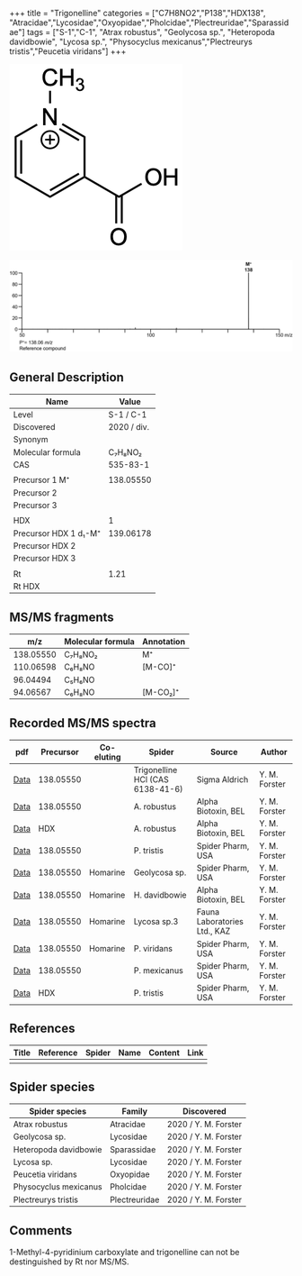 +++
title = "Trigonelline"
categories = ["C7H8NO2","P138","HDX138",
"Atracidae","Lycosidae","Oxyopidae","Pholcidae","Plectreuridae","Sparassidae"]
tags = ["S-1","C-1",
"Atrax robustus",
"Geolycosa sp.",
"Heteropoda davidbowie",
"Lycosa sp.",
"Physocyclus mexicanus","Plectreurys tristis","Peucetia viridans"]
+++

![](/img/Trigonelline.png)

![](/img_MSMS/138_Trigonelline.png)

## General Description

| Name                | Value       |
|---------------------|-------------|
| Level               | S-1 / C-1           |
| Discovered          | 2020 / div. |
| Synonym             |             |
| Molecular formula   | C₇H₈NO₂     |
| CAS                 | 535-83-1    |
|                     |             |
| Precursor 1  M⁺     | 138.05550   |
| Precursor 2         |             |
| Precursor 3         |             |
|                     |             |
| HDX                 | 1           |
| Precursor HDX 1  d₁-M⁺ | 139.06178   |
| Precursor HDX 2     |             |
| Precursor HDX 3     |             |
|                     |             |
| Rt                  | 1.21        |
| Rt HDX              |             |

## MS/MS fragments

| m/z       | Molecular formula | Annotation |
|-----------|-------------------|------------|
| 138.05550 | C₇H₈NO₂           | M⁺         |
| 110.06598 | C₆H₈NO            | [M-CO]⁺    |
| 96.04494  | C₅H₆NO            |            |
| 94.06567  | C₆H₈NO            | [M-CO₂]⁺   |

## Recorded MS/MS spectra

| pdf                                    | Precursor | Co-eluting | Spider                           | Source        | Author        |
|----------------------------------------|-----------|------------|----------------------------------|---------------|---------------|
| [Data](/pdf/138_Trigonelline_1-21.pdf) | 138.05550 |            | Trigonelline HCl (CAS 6138-41-6) | Sigma Aldrich | Y. M. Forster |
| [Data](/pdf/A-robustus/138_Trigonelline_Ar.pdf) | 138.05550 |            | A. robustus | Alpha Biotoxin, BEL | Y. M. Forster |
| [Data](/pdf/A-robustus/138_Trigonelline_Ar_HDX.pdf) | HDX |            | A. robustus | Alpha Biotoxin, BEL | Y. M. Forster |
| [Data](/pdf/P-tristis/138_Trigonelline_Pt.pdf) | 138.05550 |           | P. tristis | Spider Pharm, USA | Y. M. Forster |
| [Data](/pdf/Geolycosa-sp/138_Homarine_Trigonelline_Ge-sp.pdf) | 138.05550 | Homarine          | Geolycosa sp. | Spider Pharm, USA| Y. M. Forster |
| [Data](/pdf/H-davidbowie/138_Homarine_Trigonelline_Hd.pdf) | 138.05550 |  Homarine         | H. davidbowie | Alpha Biotoxin, BEL | Y. M. Forster |
| [Data](/pdf/Lycosa-sp3/138_Homarine_Trigonelline_Ly-sp3.pdf) | 138.05550 | Homarine | Lycosa sp.3 | Fauna Laboratories Ltd., KAZ | Y. M. Forster |
| [Data](/pdf/P-viridans/138_Homarine_Trigonelline_Pv.pdf) | 138.05550 | Homarine          | P. viridans | Spider Pharm, USA | Y. M. Forster |
| [Data](/pdf/P-mexicanus/138_Trigonelline_Pm.pdf) | 138.05550 |           | P. mexicanus | Spider Pharm, USA | Y. M. Forster |
| [Data](/pdf/P-tristis/138_Trigonelline_Pt_HDX.pdf) | HDX |           | P. tristis | Spider Pharm, USA | Y. M. Forster |


## References

| Title | Reference | Spider | Name | Content | Link |
|-------|-----------|--------|------|---------|------|
|       |           |        |      |         |      |

## Spider species

| Spider species        | Family        | Discovered           |
|-----------------------|---------------|----------------------|
| Atrax robustus        | Atracidae     | 2020 / Y. M. Forster |
| Geolycosa sp.         | Lycosidae     | 2020 / Y. M. Forster |
| Heteropoda davidbowie | Sparassidae   | 2020 / Y. M. Forster |
| Lycosa sp.            | Lycosidae     | 2020 / Y. M. Forster |
| Peucetia viridans     | Oxyopidae     | 2020 / Y. M. Forster |
| Physocyclus mexicanus | Pholcidae     | 2020 / Y. M. Forster |
| Plectreurys tristis   | Plectreuridae | 2020 / Y. M. Forster |


## Comments
1-Methyl-4-pyridinium carboxylate and trigonelline can not be destinguished by Rt nor MS/MS.